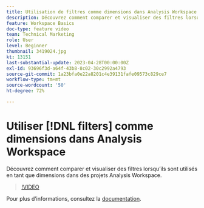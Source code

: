 ```yaml
---
title: Utilisation de filtres comme dimensions dans Analysis Workspace
description: Découvrez comment comparer et visualiser des filtres lorsqu’ils sont utilisés en tant que dimensions dans des projets Analysis Workspace.
feature: Workspace Basics
doc-type: feature video
team: Technical Marketing
role: User
level: Beginner
thumbnail: 3419024.jpg
kt: 13151
last-substantial-update: 2023-04-28T00:00:00Z
exl-id: 93696f3d-a64f-43b8-8c02-30c2992a4793
source-git-commit: 1a23bfa0e22a8201c4e39131fafe09573c829ce7
workflow-type: tm+mt
source-wordcount: '50'
ht-degree: 72%

---
```


# Utiliser [!DNL filters] comme dimensions dans Analysis Workspace

Découvrez comment comparer et visualiser des filtres lorsqu’ils sont utilisés en tant que dimensions dans des projets Analysis Workspace.

>[!VIDEO](https://video.tv.adobe.com/v/3419024/?learn=on&quality=12)

Pour plus d’informations, consultez la [documentation](https://experienceleague.adobe.com/docs/analytics-platform/using/cja-components/cja-filters/create-filters.html).
